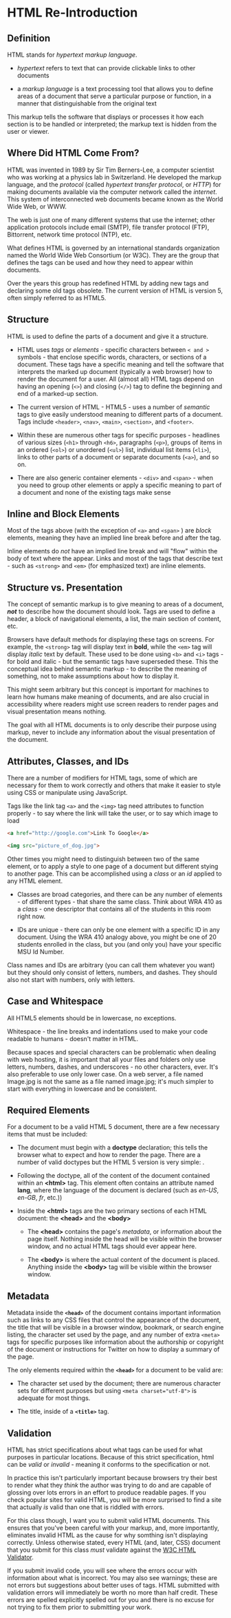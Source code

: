 # HTML Re-Introduction

## Definition

HTML stands for *hypertext markup language*. 

- *hypertext* refers to text that can provide clickable links to other
  documents

- a *markup language* is a text processing tool that allows you to define areas
  of a document that serve a particular purpose or function, in a manner that
  distinguishable from the original text

This markup tells the software that displays or processes it how each section
is to be handled or interpreted; the markup text is hidden from the user or
viewer.


## Where Did HTML Come From?

HTML was invented in 1989 by Sir Tim Berners-Lee, a computer scientist who was
working at a physics lab in Switzerland. He developed the markup language, and
the *protocol* (called *hypertext transfer protocol*, or *HTTP*) for making
documents available via the computer network called the *internet*. This system
of interconnected web documents became known as the World Wide Web, or WWW.

The web is just one of many different systems that use the internet; other
application protocols include email (SMTP), file transfer protocol (FTP),
Bittorrent, network time protocol (NTP), etc.

What defines HTML is governed by an international standards organization named
the World Wide Web Consortium (or W3C). They are the group that defines the
tags can be used and how they need to appear within documents.

Over the years this group has redefined HTML by adding new tags and declaring
some old tags obsolete. The current version of HTML is version 5, often simply
referred to as HTML5.


## Structure

HTML is used to define the parts of a document and give it a structure. 

- HTML uses *tags* or *elements* - specific characters between `< and >`
  symbols - that enclose specific words, characters, or sections of a document.
  These tags have a specific meaning and tell the software that interprets the
  marked up document (typically a web browser) how to render the document for a
  user. All (almost all) HTML tags depend on having an opening (`<>`) and
  closing (`</>`) tag to define the beginning and end of a marked-up
  section.

- The current version of HTML - HTML5 - uses a number of *semantic* tags to
  give easily understood meaning to different parts of a document. Tags include
  `<header>`, `<nav>`, `<main>`, `<section>`, and
  `<footer>`.

- Within these are numerous other tags for specific purposes - headlines of
  various sizes (`<h1>` through `<h6>`, paragraphs (`<p>`), groups
  of items in an ordered (`<ol>`) or unordered (`<ul>`) list,
  individual list items (`<li>`), links to other parts of a document or
  separate documents (`<a>`), and so on.

- There are also generic container elements - `<div>` and `<span>` -
  when you need to group other elements or apply a specific meaning to part of
  a document and none of the existing tags make sense

## Inline and Block Elements

Most of the tags above (with the exception of `<a>` and `<span>` ) are
*block* elements, meaning they have an implied line break before and after the
tag.

Inline elements do *not* have an implied line break and will "flow" within the
body of text where the appear. Links and most of the tags that describe text -
such as `<strong>` and `<em>` (for emphasized text) are inline
elements.


## Structure vs. Presentation

The concept of semantic markup is to give meaning to areas of a document,
**_not_** to describe how the document should look. Tags are used to define a
header, a block of navigational elements, a list, the main section of content,
etc. 

Browsers have default methods for displaying these tags on screens. For
example, the `<strong>` tag will display text in **bold**, while the
`<em>` tag will display *italic* text by default. These used to be done
using `<b>` and `<i>` tags - for bold and italic - but the semantic
tags have superseded these. This the conceptual idea behind semantic markup -
to describe the meaning of something, not to make assumptions about how to
display it. 

This might seem arbitrary but this concept is important for machines to learn
how humans make meaning of documents, and are also crucial in accessibility
where readers might use screen readers to render pages and visual presentation
means nothing. 

The goal with all HTML documents is to only describe their purpose using
markup, never to include any information about the visual presentation of the
document.



## Attributes, Classes, and IDs

There are a number of modifiers for HTML tags, some of which are necessary for
them to work correctly and others that make it easier to style using CSS or
manipulate using JavaScript.

Tags like the link tag `<a>` and the `<img>` tag need attributes to
function properly - to say where the link will take the user, or to say which
image to load

```html
<a href="http://google.com">Link To Google</a>

<img src="picture_of_dog.jpg"> 
``` 

Other times you might need to distinguish between two of the same element, or
to apply a style to one page of a document but different stying to another
page. This can be accomplished using a *class* or an *id* applied to any HTML
element.

- Classes are broad categories, and there can be any number of elements - of
  different types - that share the same class. Think about WRA 410 as a *class* - 
  one descriptor that contains all of the students in this room right now.

- IDs are unique - there can only be one element with a specific ID in any
  document. Using the WRA 410 analogy above, you might be one of 20 students
  enrolled in the class, but you (and only you) have your specific MSU Id
  Number. 

Class names and IDs are arbitrary (you can call them whatever you  want) but
they should only consist of letters, numbers, and dashes. They should also not
start with numbers, only  with letters.

## Case and Whitespace

All HTML5 elements should be in lowercase, no exceptions.

Whitespace - the line breaks and indentations used to make your code readable
to humans -  doesn't matter in HTML. 

Because spaces and special characters can be problematic when dealing with web
hosting, it is important that all your files and folders only use letters,
numbers, dashes, and underscores - no other characters, ever. It's also
preferable to use only lower case. On a web server, a file named Image.jpg is
not the same as a file named image.jpg; it's much simpler to start with
everything in lowercase and be consistent.


## Required Elements

For a document to be a valid HTML 5 document, there are a few necessary items
that must be included:

- The document must begin with a __doctype__ declaration; this tells the
  browser what to expect and how to render the page. There are a number of
  valid doctypes but the HTML 5 version is very simple: __<!doctype html\>__.

- Following the doctype, all of the content of the document contained within an
  __<html\>__ tag. This element often contains an attribute named __lang__,
  where the language of the document is declared (such as *en-US*, *en-GB*,
  *fr*, etc.))

- Inside the __<html\>__ tags are the two primary sections of each HTML
  document: the __<head\>__ and the __<body\>__

    - The __<head\>__ contains the page's *metadata*, or information about the
      page itself. Nothing inside the head will be visible within the browser
      window, and no actual HTML tags should ever appear here.

    - The __<body\>__ is where the actual content of the document is placed.
      Anything inside the __<body\>__ tag will be visible within the browser
      window.

## Metadata

Metadata inside the __`<head>`__  of the document contains important information
such as links to any CSS files that control the appearance of the document, the
title that will be visible in a browser window, bookmark, or search engine
listing, the character set used by the page, and any number of extra `<meta>`
tags for specific purposes like information about the authorship or copyright
of the document or instructions for Twitter on how to display a summary of the
page. 

The only elements required within the __`<head>`__ for a document to be valid are:

- The character set used by the document; there are numerous character sets for
  different purposes but using `<meta charset="utf-8">` is adequate for most
  things.

- The title, inside of a __`<title>`__  tag.


## Validation

HTML has strict specifications about what tags can be used for what purposes in
particular locations. Because of this strict specification, html can be *valid*
or *invalid* - meaning it conforms to the specification or not.
	
In practice this isn't particularly important because browsers try their best to
render what they *think* the author was trying to do and are capable of
glossing over lots errors in an effort to produce readable pages. If you check
popular sites for valid HTML, you will be more surprised to find a site that
actually *is* valid than one that is riddled with errors. 

For this class though, I want you to submit valid HTML documents. This ensures
that you've been careful with your markup, and, more importantly, eliminates
invalid HTML as the cause for why somthing isn't displaying correctly. Unless
otherwise stated, every HTML (and, later, CSS) document that you submit for
this class *must* validate against the [W3C HTML Validator](https://validator.w3.org/).

If you submit invalid code, you will see where the errors occur with
information about what is incorrect. You may also see warnings; these are not
errors but suggestions about better uses of tags. HTML submitted with
validation errors will immediately be worth no more than half credit. These
errors are spelled explicitly spelled out for you and there is no excuse for
not trying to fix them prior to submitting your work.
